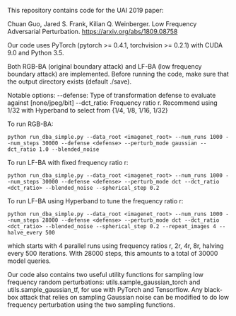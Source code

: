 This repository contains code for the UAI 2019 paper:

Chuan Guo, Jared S. Frank, Kilian Q. Weinberger. Low Frequency Adversarial Perturbation.
https://arxiv.org/abs/1809.08758

Our code uses PyTorch (pytorch >= 0.4.1, torchvision >= 0.2.1) with CUDA 9.0 and Python 3.5.

Both RGB-BA (original boundary attack) and LF-BA (low frequency boundary attack) are implemented. Before running the code, make sure that the output directory exists (default ./save).

Notable options:
--defense: Type of transformation defense to evaluate against [none/jpeg/bit]
--dct_ratio: Frequency ratio r. Recommend using 1/32 with Hyperband to select from {1/4, 1/8, 1/16, 1/32}

To run RGB-BA:
```
python run_dba_simple.py --data_root <imagenet_root> --num_runs 1000 --num_steps 30000 --defense <defense> --perturb_mode gaussian --dct_ratio 1.0 --blended_noise
```
To run LF-BA with fixed frequency ratio r:
```
python run_dba_simple.py --data_root <imagenet_root> --num_runs 1000 --num_steps 30000 --defense <defense> --perturb_mode dct --dct_ratio <dct_ratio> --blended_noise --spherical_step 0.2
```
To run LF-BA using Hyperband to tune the frequency ratio r:
```
python run_dba_simple.py --data_root <imagenet_root> --num_runs 1000 --num_steps 28000 --defense <defense> --perturb_mode dct --dct_ratio <dct_ratio> --blended_noise --spherical_step 0.2 --repeat_images 4 --halve_every 500
```
which starts with 4 parallel runs using frequency ratios r, 2r, 4r, 8r, halving every 500 iterations. With 28000 steps, this amounts to a total of 30000 model queries.

Our code also contains two useful utility functions for sampling low frequency random perturbations: utils.sample_gaussian_torch and utils.sample_gaussian_tf, for use with PyTorch and Tensorflow. Any black-box attack that relies on sampling Gaussian noise can be modified to do low frequency perturbation using the two sampling functions.
